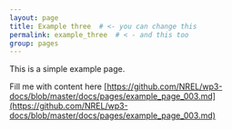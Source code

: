 ```yaml
---
layout: page
title: Example three  # <- you can change this
permalink: example_three  # < - and this too
group: pages
---
```


This is a simple example page.

Fill me with content here 
[https://github.com/NREL/wp3-docs/blob/master/docs/pages/example_page_003.md](https://github.com/NREL/wp3-docs/blob/master/docs/pages/example_page_003.md)
